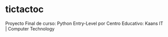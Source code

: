 # tictactoc
Proyecto Final de curso: Python Entry-Level por Centro Educativo: Kaans IT | Computer Technology 
